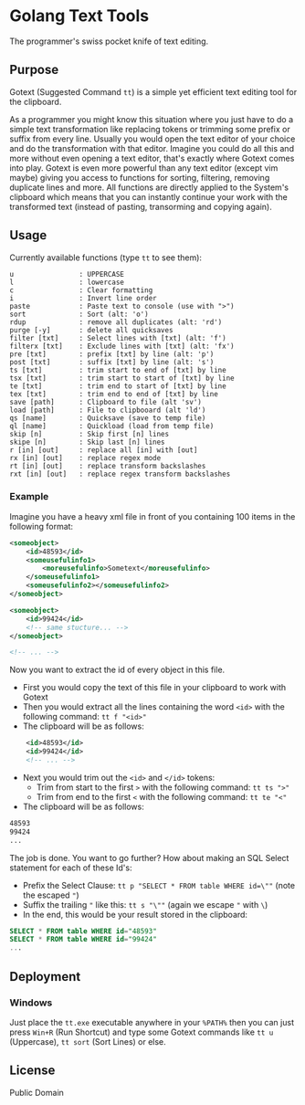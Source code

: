 # Golang Text Tools

The programmer's swiss pocket knife of text editing.

## Purpose

Gotext (Suggested Command `tt`) is a simple yet efficient text editing tool for the clipboard.

As a programmer you might know this situation where you just have to do a simple text transformation like replacing tokens or trimming
some prefix or suffix from every line. Usually you would open the text editor of your choice and do the transformation with that editor.
Imagine you could do all this and more without even opening a text editor, that's exactly where Gotext comes into play. Gotext is even
more powerful than any text editor (except vim maybe) giving you access to functions for sorting, filtering, removing duplicate lines
and more. All functions are directly applied to the System's clipboard which means that you can instantly continue your work with the
transformed text (instead of pasting, transorming and copying again).

## Usage

Currently available functions (type `tt` to see them):

```
u                : UPPERCASE
l                : lowercase
c                : Clear formatting
i                : Invert line order
paste            : Paste text to console (use with ">")
sort             : Sort (alt: 'o')
rdup             : remove all duplicates (alt: 'rd')
purge [-y]       : delete all quicksaves
filter [txt]     : Select lines with [txt] (alt: 'f')
filterx [txt]    : Exclude lines with [txt] (alt: 'fx')
pre [txt]        : prefix [txt] by line (alt: 'p')
post [txt]       : suffix [txt] by line (alt: 's')
ts [txt]         : trim start to end of [txt] by line
tsx [txt]        : trim start to start of [txt] by line
te [txt]         : trim end to start of [txt] by line
tex [txt]        : trim end to end of [txt] by line
save [path]      : Clipboard to file (alt 'sv')
load [path]      : File to clipbooard (alt 'ld')
qs [name]        : Quicksave (save to temp file)
ql [name]        : Quickload (load from temp file)
skip [n]         : Skip first [n] lines
skipe [n]        : Skip last [n] lines
r [in] [out]     : replace all [in] with [out]
rx [in] [out]    : replace regex mode
rt [in] [out]    : replace transform backslashes
rxt [in] [out]   : replace regex transform backslashes
```

### Example

Imagine you have a heavy xml file in front of you containing 100 items in the following format:

```xml
<someobject>
    <id>48593</id>
    <someusefulinfo1>
        <moreusefulinfo>Sometext</moreusefulinfo>
    </someusefulinfo1>
    <someusefulinfo2></someusefulinfo2>
</someobject>

<someobject>
    <id>99424</id>
    <!-- same stucture... -->
</someobject>

<!-- ... -->
```

Now you want to extract the id of every object in this file.
- First you would copy the text of this file in your clipboard to work with Gotext
- Then you would extract all the lines containing the word `<id>` with the following command: `tt f "<id>"`
- The clipboard will be as follows:

```xml
    <id>48593</id>
    <id>99424</id>
    <!-- ... -->
```

- Next you would trim out the `<id>` and `</id>` tokens:
  - Trim from start to the first `>` with the following command: `tt ts ">"`
  - Trim from end to the first `<` with the following command: `tt te "<"`
- The clipboard will be as follows:

```xml
48593
99424
...
```

The job is done. You want to go further? How about making an SQL Select statement for each of these Id's:

- Prefix the Select Clause: `tt p "SELECT * FROM table WHERE id=\""` (note the escaped `"`)
- Suffix the trailing `"` like this: `tt s "\""` (again we escape `"` with `\`)
- In the end, this would be your result stored in the clipboard:

```sql
SELECT * FROM table WHERE id="48593"
SELECT * FROM table WHERE id="99424"
...
```

## Deployment

### Windows

Just place the `tt.exe` executable anywhere in your `%PATH%` then you can just press `Win+R` (Run Shortcut) and type some Gotext 
commands like `tt u` (Uppercase), `tt sort` (Sort Lines) or else.

## License

Public Domain